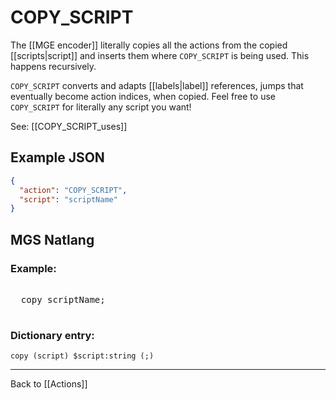 # COPY_SCRIPT

The [[MGE encoder]] literally copies all the actions from the copied [[scripts|script]] and inserts them where `COPY_SCRIPT` is being used. This happens recursively.

`COPY_SCRIPT` converts and adapts [[labels|label]] references, jumps that eventually become action indices, when copied. Feel free to use `COPY_SCRIPT` for literally any script you want!

See: [[COPY_SCRIPT_uses]]

## Example JSON

```json
{
  "action": "COPY_SCRIPT",
  "script": "scriptName"
}
```

## MGS Natlang

### Example:

<pre class="HyperMD-codeblock mgs">

  <span class="verb">copy</span> <span class="script">scriptName</span><span class="terminator">;</span>

</pre>

### Dictionary entry:

```
copy (script) $script:string (;)
```

---

Back to [[Actions]]
